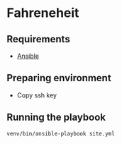 # Fahreneheit

## Requirements

* [Ansible](http://www.ansible.com/)

## Preparing environment

* Copy ssh key

## Running the playbook

```
venv/bin/ansible-playbook site.yml
```
